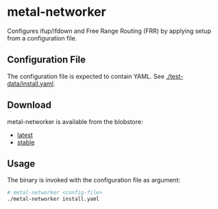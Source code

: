 # metal-networker

Configures ifup/ifdown and Free Range Routing (FRR) by applying setup from a configuration file.

## Configuration File

The configuration file is expected to contain YAML. See [./test-data/install.yaml](test-data/install.yaml).

## Download

metal-networker is available from the blobstore:
 
 - [latest](https://blobstore.fi-ts.io/cloud-native/metal-networker-latest.tar.gz)
 - [stable](https://blobstore.fi-ts.io/cloud-native/metal-networker-stable.tar.gz)

## Usage

The binary is invoked with the configuration file as argument:

```bash
# metal-networker <config-file>
./metal-networker install.yaml

```
